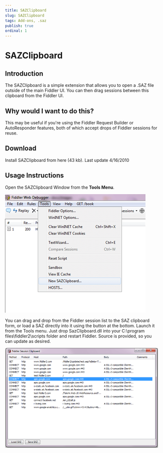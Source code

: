 ```yaml
---
title: SAZClipboard
slug: SAZClipboard
tags: Add-ons, .saz
publish: true
ordinal: 1
---
```


SAZClipboard
============

Introduction
------------

The SAZClipboard is a simple extension that allows you to open a .SAZ file outside of the main Fiddler UI.  You can then drag sessions between this clipboard from the Fiddler UI.

Why would I want to do this?
----------------------------

This may be useful if you're using the Fiddler Request Builder or AutoResponder features, both of which accept drops of Fiddler sessions for reuse.

Download
--------

Install SAZClipboard from here (43 kb). Last update 4/16/2010

Usage Instructions
------------------

Open the SAZClipboard Window from the **Tools Menu**.

![Tools Menu Item][1]

You can drag and drop from the Fiddler session list to the SAZ clipboard form, or load a SAZ directly into it using the button at the bottom. Launch it from the Tools menu. Just drop SazClipboard.dll into your C:\program files\fiddler2\scripts folder and restart Fiddler. Source is provided, so you can update as desired.

![Clipboard Window][2]

[1]: ../../images/SAZClipboard/ToolsMenuItem.png
[2]: ../../images/SAZClipboard/ClipboardWindow.png